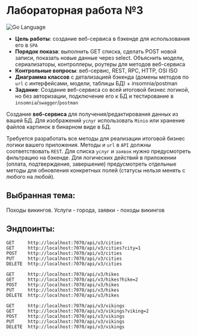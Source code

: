 # Лабораторная работа №3
 <div>
 <img src="https://img.shields.io/badge/language-GoLang-blue.svg" alt="Go Language">
 </div>

- **Цель работы**: создание веб-сервиса в бэкенде для использования его в `SPA`
- **Порядок показа**: выполнить GET списка, сделать POST новой записи, показать новые данные через select. Объяснить модели, сериализаторы, контроллеры, роутеры для методов веб-сервиса
- **Контрольные вопросы**: веб-сервис, REST, RPC, HTTP, OSI ISO
- **Диаграмма классов** с детализацией бэкенда (домены методов по `url` с интерфейсами, модели, таблицы БД) + insomnia/postman
- **Задание**: Создание веб-сервиса со всей итоговой бизнес логикой, но без авторизации, подключение его к БД и тестирование в `insomnia`/`swagger`/`postman`

Создание **веб-сервиса** для получения/редактирования данных из вашей БД. Для изображений `услуг` использовать `Minio` или хранение файлов картинок в бинарном виде в БД.

Требуется разработать все методы для реализации итоговой бизнес логики вашего приложения. Методы и `url` в `API` должны соответствовать `REST`. Для списка `услуг` и `заявок` нужно предусмотреть фильтрацию на бэкенде. Для логических действий в приложении (оплата, подтверждение, завершение) предусмотреть отдельные методы для обновления конкретных полей (статусы нельзя менять с любого на любой).

## Выбранная тема:
Походы викингов. Услуги - города, заявки - походы викингов

## Эндпоинты:

```http
GET     http://localhost:7070/api/v3/cities
GET     http://localhost:7070/api/v3/cities?city=1
POST    http://localhost:7070/api/v3/cities
PUT     http://localhost:7070/api/v3/cities
DELETE  http://localhost:7070/api/v3/cities
```

```http
GET     http://localhost:7070/api/v3/hikes
GET     http://localhost:7070/api/v3/hikes?hike=2
POST    http://localhost:7070/api/v3/hikes
PUT     http://localhost:7070/api/v3/hikes
DELETE  http://localhost:7070/api/v3/hikes
```

```http
GET     http://localhost:7070/api/v3/vikings
GET     http://localhost:7070/api/v3/vikings?viking=2
POST    http://localhost:7070/api/v3/vikings
PUT     http://localhost:7070/api/v3/vikings
DELETE  http://localhost:7070/api/v3/vikings
```
